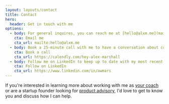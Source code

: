 ```yaml
---
layout: layouts/contact
title: Contact
hero: 
  header: Get in touch with me
options:
  - body: For general inquires, you can reach me at [hello@alxm.me](mailto:hello@alxm.me).
    cta: Email me
    cta_url: mailto:hello@alxm.me
  - body: Book a 25-minute call with me to have a conversation about coaching or product advisory.
    cta: Book a call
    cta_url: https://calendly.com/hey-alex-marshall
  - body: Follow me on LinkedIn to keep up to date with my most recent posts and announcements.
    cta: Follow on LinkedIn
    cta_url: https://www.linkedin.com/in/awmars
---
```


If you're interested in learning more about working with me as [your coach](/coaching) or are a startup founder looking for [product advisory](/advisory), I'd love to get to know you and discuss how I can help.
